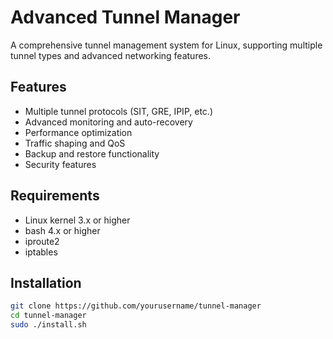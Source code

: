 # Advanced Tunnel Manager

A comprehensive tunnel management system for Linux, supporting multiple tunnel types and advanced networking features.

## Features
- Multiple tunnel protocols (SIT, GRE, IPIP, etc.)
- Advanced monitoring and auto-recovery
- Performance optimization
- Traffic shaping and QoS
- Backup and restore functionality
- Security features

## Requirements
- Linux kernel 3.x or higher
- bash 4.x or higher
- iproute2
- iptables

## Installation
```bash
git clone https://github.com/yourusername/tunnel-manager
cd tunnel-manager
sudo ./install.sh
